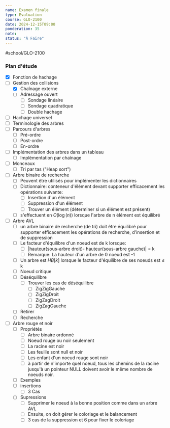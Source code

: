 ```yaml
---
name: Examen finale
type: Evaluation
course: GLO-2100
date: 2024-12-15T09:00
ponderation: 35
note:
status: "À Faire"
---
```

#school/GLO-2100 


### Plan d'étude

- [x] Fonction de hachage
- [ ] Gestion  des collisions
    - [x] Chaînage externe
    - [ ] Adressage ouvert
        - [ ] Sondage linéaire
        - [ ] Sondage quadratique
        - [ ] Double hachage
- [ ] Hachage universel
- [ ] Terminologie des arbres
- [ ] Parcours d'arbres
    - [ ] Pré-ordre
    - [ ] Post-ordre
    - [ ] En-ordre
- [ ] Implémentation des arbres dans un tableau
    - [ ] Implémentation par chaînage
- [ ] Monceaux
    - [ ] Tri par tas ("Heap sort")
- [ ] Arbre binaire de recherche
    - [ ] Peuvent être utilisés pour implémenter les dictionnaires
    - [ ] Dictionnaire: conteneur d'élément devant supporter efficacement les opérations suivante:
        - [ ] Insertion d'un élément
        - [ ] Suppression d'un élément
        - [ ] Trouver un élément (déterminer si un élément est présent)
    - [ ] s'effectuent en $O (\log(n))$ lorsque l'arbre de n élément est équilibré
- [ ] Arbre AVL
    - [ ] un arbre binaire de recherche (de tri) doit être équilibré pour supporter efficacement les opérations de recherche, d'insertion et de suppression
    - [ ] Le facteur d'équilibre d'un noeud est de k lorsque:
        - [ ] |hauteur(sous-arbre droit)- hauteur(sous-arbre gauche)| = k
        - [ ] Remarque: La hauteur d'un arbre de 0 noeud est  -1
    - [ ] Un arbre est $HB[k]$ lorsque le facteur d'équilibre de ses noeuds est $\le$ k
    - [ ] Noeud critique
    - [ ] Déséquilibre
        - [ ] Trouver les cas de déséquilibre
            - [ ] ZigZigGauche
            - [ ] ZigZigDroit
            - [ ] ZigZagDroit
            - [ ] ZigZagGauche
    - [ ] Retirer
    - [ ] Recherche
- [ ] Arbre rouge et noir
    - [ ] Propriétés
        - [ ] Arbre binaire ordonné
        - [ ] Noeud rouge ou noir seulement
        - [ ] La racine est noir
        - [ ] Les feuille sont null et noir
        - [ ] Les enfant d'un noeud rouge sont noir
        - [ ] à partir de n'importe quel noeud, tous les chemins de la racine jusqu'à un pointeur NULL doivent avoir le même nombre de noeuds noir.
    - [ ] Exemples
    - [ ] insertions
        - [ ] 3 Cas
    - [ ] Supressions
        - [ ] Supprimer le noeud à la bonne position comme dans un arbre AVL
        - [ ] Ensuite, on doit gérer le coloriage et le balancement
        - [ ] 3 cas de la suppression et 6 pour fixer le coloriage